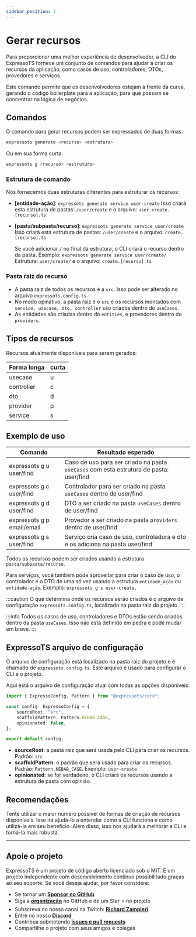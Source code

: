 ```yaml
---
sidebar_position: 2
---
```


# Gerar recursos

Para proporcionar uma melhor experiência de desenvolvedor, a CLI do ExpressoTS fornece um conjunto de comandos para ajudar a criar os recursos da aplicação, como casos de uso, controladores, DTOs, provedores e serviços.

Este comando permite que os desenvolvedores estejam à frente da curva, gerando o código boilerplate para a aplicação, para que possam se concentrar na lógica de negócios.

## Comandos

O comando para gerar recursos podem ser expressados de duas formas:

```bash
expressots generate <recurso> <estrutura>
```

Ou em sua forma curta:

```bash
expressots g <recurso> <estrutura>
```

### Estrutura de comando

Nós fornecemos duas estruturas diferentes para estruturar os recursos:

- **[entidade-ação]**: `expressots generate service user-create`
  Isso criará esta estrutura de pastas: `/user/create` e o arquivo: `user-create.[recurso].ts`

- **[pasta/subpasta/recurso]**: `expressots generate service user/create`
  Isso criará esta estrutura de pastas: `/user/create` e o arquivo: `create.[recurso].ts`

  Se você adicionar `/` no final da estrutura, o CLI criará o recurso dentro da pasta. Exemplo: `expressots generate service user/create/`
  Estrutura: `user/create/` e o arquivo: `create.[recurso].ts`

### Pasta raiz do recurso

- A pasta raiz de todos os recursos é a `src`. Isso pode ser alterado no arquivo `expressots.config.ts`.
- No modo opinativo, a pasta raiz é o `src` e os recursos montados com `service, usecase, dto, controller` são criados dentro do `useCases`.
- As entidades são criadas dentro do `entities`, e provedores dentro do `providers`.

## Tipos de recursos

Recursos atualmente disponíveis para serem gerados:

| Forma longa | curta  |
| ----------- | ------ |
| usecase     | u      |
| controller  | c      |
| dto         | d      |
| provider    | p      |
| service     | s      |

## Exemplo de uso

| Comando                       | Resultado esperado  
| ----------------------------- | ----------------------------------------------------------------------------------------- |
| expressots g u user/find      | Caso de uso para ser criado na pasta `useCases` com esta estrutura de pasta: user/find      |
| expressots g c user/find      | Controlador para ser criado na pasta `useCases` dentro de user/find                         |
| expressots g d user/find      | DTO a ser criado na pasta `useCases` dentro de user/find                                  |
| expressots g p email/email    | Provedor a ser criado na pasta `providers` dentro de user/find                            |
| expressots g s user/find      | Serviço cria caso de uso, controladora e dto e os adiciona na pasta user/find             |

Todos os recursos podem ser criados usando a estrutura `pasta/subpasta/recurso.`

Para serviços, você também pode aproveitar para criar o caso de uso, o controlador e o DTO de uma só vez usando a estrutura `entidade_ação` ou `entidade-ação`. Exemplo: `expressots g s user-create.`

:::caution
O que determina onde os recursos serão criados é o arquivo de configuração `expressots.config.ts`, localizado na pasta raiz do projeto.
:::

:::info
Todos os casos de uso, controladores e DTOs estão sendo criados dentro da pasta `useCases`. Isso não está definido em pedra e pode mudar em breve.
:::

## ExpressoTS arquivo de configuração

O arquivo de configuração está localizado na pasta raiz do projeto e é chamado de `expressots.config.ts`. Este arquivo é usado para configurar o CLI e o projeto.

Aqui está o arquivo de configuração atual com todas as opções disponíveis:

```typescript
import { ExpressoConfig, Pattern } from "@expressots/core";

const config: ExpressoConfig = {
    sourceRoot: "src",
    scaffoldPattern: Pattern.KEBAB_CASE,
    opinionated: false,
};

export default config;
```

- **sourceRoot**: a pasta raiz que será usada pelo CLI para criar os recursos. Padrão: `src`
- **scaffoldPattern**: o padrão que será usado para criar os recursos. Padrão: `Pattern.KEBAB_CASE`. Exemplo: `user-create`
- **opinionated**: se for verdadeiro, o CLI criará os recursos usando a estrutura de pasta com opinião.

## Recomendações

Tente utilizar o maior número possível de formas de criação de recursos disponíveis. Isso irá ajudá-lo a entender como a CLI funciona e como utilizá-la em seu benefício. Além disso, isso nos ajudará a melhorar a CLI e torná-la mais robusta.

---

## Apoie o projeto

ExpressoTS é um projeto de código aberto licenciado sob o MIT. É um projeto independente com desenvolvimento contínuo possibilitado graças ao seu suporte. Se você deseja ajudar, por favor considere:

- Se tornar um **[Sponsor no GitHub](https://github.com/sponsors/expressots)**
- Siga a **[organização](https://github.com/expressots)** no GitHub e de um Star ⭐ no projeto
- Subscreva no nosso canal na Twitch: **[Richard Zampieri](https://www.twitch.tv/richardzampieri)**
- Entre no nosso **[Discord](https://discord.com/invite/PyPJfGK)**
- Contribua submetendo **[issues e pull requests](https://github.com/expressots/expressots/issues/new/choose)**
- Compartilhe o projeto com seus amigos e colegas